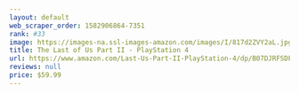 ```yaml
---
layout: default 
﻿web_scraper_order: 1582906864-7351
rank: #33
image: https://images-na.ssl-images-amazon.com/images/I/817d2ZVY2aL.jpg
title: The Last of Us Part II - PlayStation 4
url: https://www.amazon.com/Last-Us-Part-II-PlayStation-4/dp/B07DJRFSDF/ref=zg_mw_videogames_33?_encoding=UTF8&psc=1&refRID=7CPRMDBM19Z4C6MKHK80
reviews: null
price: $59.99 
---
```

